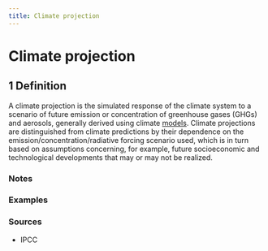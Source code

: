 ```yaml
---
title: Climate projection
---
```


# Climate projection

## 1 Definition

A climate projection is the simulated response of the climate system to a scenario of future emission or concentration of greenhouse gases (GHGs) and aerosols, generally derived using climate [models](../model). Climate projections are distinguished from climate predictions by their dependence on the emission/concentration/radiative forcing scenario used, which is in turn based on assumptions concerning, for example, future socioeconomic and technological developments that may or may not be realized.

### Notes 

### Examples 

### Sources
- IPCC
